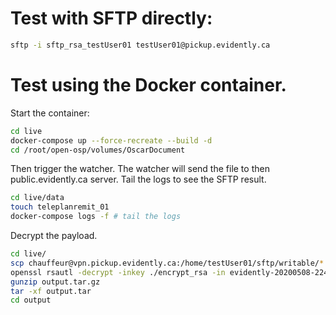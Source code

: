 # Test with SFTP directly:

```bash
sftp -i sftp_rsa_testUser01 testUser01@pickup.evidently.ca
```

# Test using the Docker container.

Start the container:

```bash
cd live
docker-compose up --force-recreate --build -d
cd /root/open-osp/volumes/OscarDocument
```

Then trigger the watcher. The watcher will send the file to
then public.evidently.ca server. Tail the logs to see the
SFTP result.

```bash
cd live/data
touch teleplanremit_01
docker-compose logs -f # tail the logs
```

Decrypt the payload.

```bash
cd live/
scp chauffeur@vpn.pickup.evidently.ca:/home/testUser01/sftp/writable/*.enc .
openssl rsautl -decrypt -inkey ./encrypt_rsa -in evidently-20200508-224231.tar.gz.enc -out output.tar.gz
gunzip output.tar.gz
tar -xf output.tar
cd output
```
